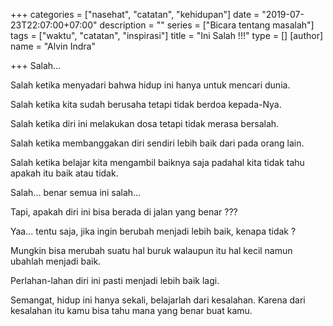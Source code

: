 +++
categories = ["nasehat", "catatan", "kehidupan"]
date = "2019-07-23T22:07:00+07:00"
description = ""
series = ["Bicara tentang masalah"]
tags = ["waktu", "catatan", "inspirasi"]
title = "Ini Salah !!!"
type = []
[author]
name = "Alvin Indra"

+++
Salah...

Salah ketika menyadari bahwa hidup ini hanya untuk mencari dunia.

Salah ketika kita sudah berusaha tetapi tidak berdoa kepada-Nya.

Salah ketika diri ini melakukan dosa tetapi tidak merasa bersalah.

Salah ketika membanggakan diri sendiri lebih baik dari pada orang lain.

Salah ketika belajar kita mengambil baiknya saja padahal kita tidak tahu apakah itu baik atau tidak.

Salah... benar semua ini salah...

Tapi, apakah diri ini bisa berada di jalan yang benar ???

Yaa... tentu saja, jika ingin berubah menjadi lebih baik, kenapa tidak ?

Mungkin bisa merubah suatu hal buruk walaupun itu hal kecil namun ubahlah menjadi baik.

Perlahan-lahan diri ini pasti menjadi lebih baik lagi.

Semangat, hidup ini hanya sekali, belajarlah dari kesalahan. Karena dari kesalahan itu kamu bisa tahu mana yang benar buat kamu.